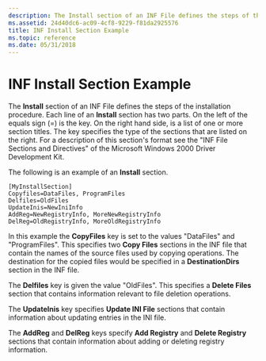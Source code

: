 ```yaml
---
description: The Install section of an INF File defines the steps of the installation procedure.
ms.assetid: 24d40dc6-ac09-4cf8-9229-f81da2925576
title: INF Install Section Example
ms.topic: reference
ms.date: 05/31/2018
---
```


# INF Install Section Example

The **Install** section of an INF File defines the steps of the installation procedure. Each line of an **Install** section has two parts. On the left of the equals sign (=) is the key. On the right hand side, is a list of one or more section titles. The key specifies the type of the sections that are listed on the right. For a description of this section's format see the "INF File Sections and Directives" of the Microsoft Windows 2000 Driver Development Kit.

The following is an example of an **Install** section.

``` syntax
[MyInstallSection]
Copyfiles=DataFiles, ProgramFiles
Delfiles=OldFiles
UpdateInis=NewIniInfo
AddReg=NewRegistryInfo, MoreNewRegistryInfo
DelReg=OldRegistryInfo, MoreOldRegistryInfo
```

In this example the **CopyFiles** key is set to the values "DataFiles" and "ProgramFiles". This specifies two **Copy Files** sections in the INF file that contain the names of the source files used by copying operations. The destination for the copied files would be specified in a **DestinationDirs** section in the INF file.

The **Delfiles** key is given the value "OldFiles". This specifies a **Delete Files** section that contains information relevant to file deletion operations.

The **UpdateInis** key specifies **Update INI File** sections that contain information about updating entries in the INI file.

The **AddReg** and **DelReg** keys specify **Add Registry** and **Delete Registry** sections that contain information about adding or deleting registry information.

 

 



